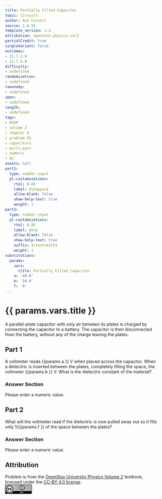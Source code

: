 ```yaml
---
title: Partially Filled Capacitor
topic: Circuits
author: Ava Cornell
source: 2.8.55
template_version: 1.3
attribution: openstax-physics-vol2
partialCredit: true
singleVariant: false
outcomes:
- 21.7.1.0
- 21.7.6.0
difficulty:
- undefined
randomization:
- undefined
taxonomy:
- undefined
span:
- undefined
length:
- undefined
tags:
- OSUP
- volume 2
- chapter 8
- problem 55
- capacitors
- multi-part
- numeric
- AC
assets: null
part1:
  type: number-input
  pl-customizations:
    rtol: 0.05
    label: $\kappa=$
    allow-blank: false
    show-help-text: true
    weight: 1
part2:
  type: number-input
  pl-customizations:
    rtol: 0.05
    label: $V=$
    allow-blank: false
    show-help-text: true
    suffix: $\textrm{V}$
    weight: 1
substitutions:
  params:
    vars:
      title: Partially Filled Capacitor
    a: '40.0'
    b: '16.0'
    f: '6'
---
```

# {{ params.vars.title }}
A parallel-plate capacitor with only air between its plates is charged by connecting the capacitor to a battery. The capacitor is then disconnected from the battery, without any of the charge leaving the plates.

## Part 1

A voltmeter reads {{params.a }} $\textrm{ V}$ when placed across the capacitor. When a dielectric is inserted between the plates, completely filling the space, the voltmeter {{params.b }} $\textrm{ V}$. What is the dielectric constant of the material?

### Answer Section

Please enter a numeric value.

## Part 2

What will the voltmeter read if the dielectric is now pulled away out so it fills only $1/${{params.f }} of the space between the plates?

### Answer Section

Please enter a numeric value.

## Attribution

Problem is from the [OpenStax University Physics Volume 2](https://openstax.org/details/books/university-physics-volume-2) textbook, licensed under the [CC-BY 4.0 license](https://creativecommons.org/licenses/by/4.0/).<br>![Image representing the Creative Commons 4.0 BY license.](https://raw.githubusercontent.com/firasm/bits/master/by.png)